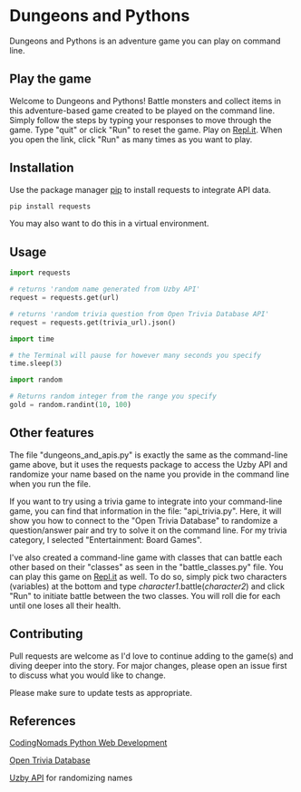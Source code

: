 # Dungeons and Pythons
Dungeons and Pythons is an adventure game you can play on command line.

## Play the game
Welcome to Dungeons and Pythons! Battle monsters and collect items in this adventure-based game created to be played on the command line. Simply follow the steps by typing your responses to move through the game. Type "quit" or click "Run" to reset the game.
Play on [Repl.it](https://replit.com/@ChrisSulva/CommandLineGame#.replit).
When you open the link, click "Run" as many times as you want to play.

## Installation

Use the package manager [pip](https://pip.pypa.io/en/stable/) to install requests to integrate API data.

```bash
pip install requests
```
You may also want to do this in a virtual environment.


## Usage

```python
import requests

# returns 'random name generated from Uzby API'
request = requests.get(url)

# returns 'random trivia question from Open Trivia Database API'
request = requests.get(trivia_url).json()

import time

# the Terminal will pause for however many seconds you specify
time.sleep(3)

import random

# Returns random integer from the range you specify
gold = random.randint(10, 100)

```

## Other features

The file "dungeons_and_apis.py" is exactly the same as the command-line game above, but it uses the requests package to access the Uzby API and randomize your name based on the name you provide in the command line when you run the file.

If you want to try using a trivia game to integrate into your command-line game, you can find that information in the file: "api_trivia.py". Here, it will show you how to connect to the "Open Trivia Database" to randomize a question/answer pair and try to solve it on the command line. For my trivia category, I selected "Entertainment: Board Games".

I've also created a command-line game with classes that can battle each other based on their "classes" as seen in the "battle_classes.py" file. You can play this game on [Repl.it](https://replit.com/@ChrisSulva/CommandLineGamewithClasses#main.py) as well. To do so, simply pick two characters (variables) at the bottom and type *character1*.battle(*character2*) and click "Run" to initiate battle between the two classes. You will roll die for each until one loses all their health.

## Contributing
Pull requests are welcome as I'd love to continue adding to the game(s) and diving deeper into the story. For major changes, please open an issue first to discuss what you would like to change.

Please make sure to update tests as appropriate.

## References
[CodingNomads Python Web Development](https://codingnomads.co/career-track/professional-python-web-development-course)

[Open Trivia Database](https://opentdb.com/)

[Uzby API](https://uzby.com/api) for randomizing names
